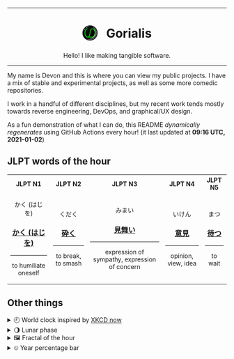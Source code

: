***

<h1 align="center">
<sub>
    <img src="readme/resources/avatar.png" height="36">
</sub>
&nbsp;
Gorialis
</h1>
<p align="center">
Hello! I like making tangible software.
</p>

***

My name is Devon and this is where you can view my public projects. I have a mix of stable and experimental projects, as well as some more comedic repositories.

I work in a handful of different disciplines, but my recent work tends mostly towards reverse engineering, DevOps, and graphical/UX design.

As a fun demonstration of what I can do, this README *dynamically regenerates* using GitHub Actions every hour! (it last updated at **09:16 UTC, 2021-01-02**)

<h2>JLPT words of the hour</h2>
<table>
    <tr>
        <th>JLPT N1</th>
        <th>JLPT N2</th>
        <th>JLPT N3</th>
        <th>JLPT N4</th>
        <th>JLPT N5</th>
    </tr>
    <tr>
        <td>
            <p align="center">かく (はじを)</p>
            <h3 align="center"><b><a href="https://jisho.org/search/%E3%81%8B%E3%81%8F%20%28%E3%81%AF%E3%81%98%E3%82%92%29">かく (はじを)</a></b></h3>
            <hr>
            <p align="center">to humiliate oneself</p>
        </td>
        <td>
            <p align="center">くだく</p>
            <h3 align="center"><b><a href="https://jisho.org/search/%E7%A0%95%E3%81%8F">砕く</a></b></h3>
            <hr>
            <p align="center">to break,<wbr> to smash</p>
        </td>
        <td>
            <p align="center">みまい</p>
            <h3 align="center"><b><a href="https://jisho.org/search/%E8%A6%8B%E8%88%9E%E3%81%84">見舞い</a></b></h3>
            <hr>
            <p align="center">expression of sympathy,<wbr> expression of concern</p>
        </td>
        <td>
            <p align="center">いけん</p>
            <h3 align="center"><b><a href="https://jisho.org/search/%E6%84%8F%E8%A6%8B">意見</a></b></h3>
            <hr>
            <p align="center">opinion,<wbr> view,<wbr> idea</p>
        </td>
        <td>
            <p align="center">まつ</p>
            <h3 align="center"><b><a href="https://jisho.org/search/%E5%BE%85%E3%81%A4">待つ</a></b></h3>
            <hr>
            <p align="center">to wait</p>
        </td>
    </tr>
</table>

<h2>Other things</h2>
<details>
<summary>🕘  World clock inspired by <a href="https://xkcd.com/now">XKCD now</a></summary>

> <img src="generated/now.png" width="512">

</details>
<details>
<summary>🌖 Lunar phase</summary>

The moon is approximately 65.39% through its phase (Waning Gibbous).

</details>
<details>
<summary>&#x1f5bc; Fractal of the hour</summary>

> <img src="generated/fractal.png" width="512">

</details>
<details>
<summary>&#x23f2; Year percentage bar</summary>
<pre><code>2021 [▁▁▁▁▁▁▁▁▁▁▁▁▁▁▁▁▁▁▁▁] 0.38%</code></pre>
</details>
